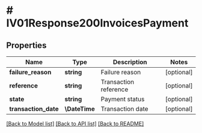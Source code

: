 # # IV01Response200InvoicesPayment

## Properties

Name | Type | Description | Notes
------------ | ------------- | ------------- | -------------
**failure_reason** | **string** | Failure reason | [optional]
**reference** | **string** | Transaction reference | [optional]
**state** | **string** | Payment status | [optional]
**transaction_date** | **\DateTime** | Transaction date | [optional]

[[Back to Model list]](../../README.md#models) [[Back to API list]](../../README.md#endpoints) [[Back to README]](../../README.md)
